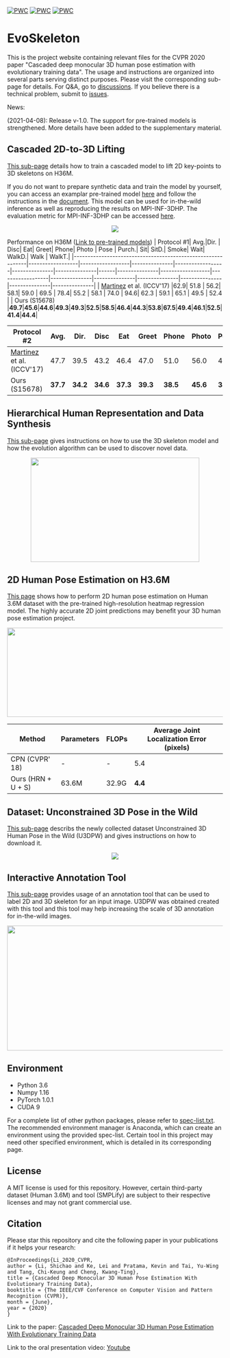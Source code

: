 [![PWC](https://img.shields.io/endpoint.svg?url=https://paperswithcode.com/badge/cascaded-deep-monocular-3d-human-pose-1/weakly-supervised-3d-human-pose-estimation-on)](https://paperswithcode.com/sota/weakly-supervised-3d-human-pose-estimation-on?p=cascaded-deep-monocular-3d-human-pose-1)
[![PWC](https://img.shields.io/endpoint.svg?url=https://paperswithcode.com/badge/cascaded-deep-monocular-3d-human-pose-1/monocular-3d-human-pose-estimation-on-human3)](https://paperswithcode.com/sota/monocular-3d-human-pose-estimation-on-human3?p=cascaded-deep-monocular-3d-human-pose-1)
[![PWC](https://img.shields.io/endpoint.svg?url=https://paperswithcode.com/badge/cascaded-deep-monocular-3d-human-pose-1/3d-human-pose-estimation-on-human36m)](https://paperswithcode.com/sota/3d-human-pose-estimation-on-human36m?p=cascaded-deep-monocular-3d-human-pose-1)
# EvoSkeleton
This is the project website containing relevant files for the CVPR 2020 paper "Cascaded deep monocular 3D human pose estimation with evolutionary training data". The usage and instructions are organized into several parts serving distinct purposes. Please visit the corresponding sub-page for details. For Q&A, go to [discussions](https://github.com/Nicholasli1995/EvoSkeleton/discussions). If you believe there is a technical problem, submit to [issues](https://github.com/Nicholasli1995/EvoSkeleton/issues). 

News:

(2021-04-08): Release v-1.0. The support for pre-trained models is strengthened. More details have been added to the supplementary material.
  
## Cascaded 2D-to-3D Lifting
[This sub-page](https://github.com/Nicholasli1995/EvoSkeleton/blob/master/docs/TRAINING.md) details how to train a cascaded model to lift 2D key-points to 3D skeletons on H36M.

If you do not want to prepare synthetic data and train the model by yourself, you can access an examplar pre-trained model [here](https://drive.google.com/file/d/158oCTK-9Y8Bl9qxidoHcXfqfeeA7qT93/view?usp=sharing) and follow the instructions in the [document](https://github.com/Nicholasli1995/EvoSkeleton/blob/master/docs/TRAINING.md). This model can be used for in-the-wild inference as well as reproducing the results on MPI-INF-3DHP. The evaluation metric for MPI-INF-3DHP can be accessed [here](https://github.com/chenxuluo/OriNet-demo/tree/master/src/test_util).
<p align="center">
  <img src="https://github.com/Nicholasli1995/EvoSkeleton/blob/master/imgs/architecture.jpg"/>
</p>

Performance on H36M ([Link to pre-trained models](https://github.com/Nicholasli1995/EvoSkeleton/blob/master/docs/Zoo.md))
| Protocol \#1| Avg.|Dir. | Disc| Eat| Greet| Phone| Photo | Pose | Purch.| Sit| SitD.| Smoke| Wait| WalkD.| Walk | WalkT.| 
|-------------------------------------------------------------|------------------|------------------|---------------|------------------|---------------|---------------|------|---------------|------------------|------------------|---------------|---------------|---------------|---------------|---------------|---------------|
| [Martinez](https://github.com/una-dinosauria/3d-pose-baseline) et al. (ICCV'17)   |62.9| 51.8 | 56.2| 58.1| 59.0   | 69.5 | 78.4| 55.2 | 58.1  | 74.0 | 94.6| 62.3 | 59.1  | 65.1 | 49.5 | 52.4  |
| Ours (S15678)                                        |**49.7**|**45.6**|**44.6**|**49.3**|**49.3**|**52.5**|**58.5**|**46.4**|**44.3**|**53.8**|**67.5**|**49.4**|**46.1**|**52.5**|**41.4**|**44.4**|

| Protocol \#2| Avg.|Dir. | Disc| Eat| Greet| Phone| Photo | Pose | Purch.| Sit| SitD.| Smoke| Wait| WalkD.| Walk | WalkT.| 
|-------------------------------------------------------------|------------------|------------------|---------------|------------------|---------------|---------------|------|---------------|------------------|------------------|---------------|---------------|---------------|---------------|---------------|---------------|
| [Martinez](https://github.com/una-dinosauria/3d-pose-baseline) et al. (ICCV'17)   |47.7| 39.5 | 43.2 | 46.4 | 47.0 | 51.0| 56.0 | 41.4 | 40.6 | 56.5 | 69.4 | 49.2 | 45.0  | 49.5 | 38.0  | 43.1  |
| Ours (S15678)                                        |**37.7** |**34.2**|**34.6**|**37.3**|**39.3**|**38.5**|**45.6**|**34.5**|**32.7**|**40.5**|**51.3**|**37.7**|**35.4**|**39.9**|**29.9**|**34.5**|

## Hierarchical Human Representation and Data Synthesis
[This sub-page](https://github.com/Nicholasli1995/EvoSkeleton/blob/master/docs/HHR.md) gives instructions on how to use the 3D skeleton model and how the evolution algorithm can be used to discover novel data.
<p align="center">
  <img src="https://github.com/Nicholasli1995/EvoSkeleton/blob/master/imgs/hierarchical.jpg"  width="394" height="243" />
</p>

## 2D Human Pose Estimation on H3.6M

[This page](https://github.com/Nicholasli1995/EvoSkeleton/blob/master/docs/2DHPE.md) shows how to perform 2D human pose estimation on Human 3.6M dataset with the pre-trained high-resolution heatmap regression model. The highly accurate 2D joint predictions may benefit your 3D human pose estimation project.
<p align="center">
  <img src="https://github.com/Nicholasli1995/EvoSkeleton/blob/master/imgs/h36m2dpose2.png" width="789" height="208"/>
</p>

| Method                    | Parameters| FLOPs|Average Joint Localization Error (pixels) |
| ------------------------- | ---------------| --------------| --------------| 
| CPN (CVPR' 18)            | -|-| 5.4           |
| Ours (HRN + U + S)           |63.6M| 32.9G           | **4.4**        |



## Dataset: Unconstrained 3D Pose in the Wild
[This sub-page](https://github.com/Nicholasli1995/EvoSkeleton/blob/master/docs/DATASET.md) describs the newly collected dataset Unconstrained 3D Human Pose in the Wild (U3DPW) and gives instructions on how to download it.
<p align="center">
  <img src="https://github.com/Nicholasli1995/EvoSkeleton/blob/master/imgs/U3DPW.png"/>
</p>

## Interactive Annotation Tool
[This sub-page](https://github.com/Nicholasli1995/EvoSkeleton/blob/master/docs/ANNOTATOR.md) provides usage of an annotation tool that can be used to label 2D and 3D skeleton for an input image. U3DPW was obtained created with this tool and this tool may help increasing the scale of 3D annotation for in-the-wild images.
<p align="center">
  <img src="https://github.com/Nicholasli1995/EvoSkeleton/blob/master/imgs/tool.gif" width="531" height="291"/>
</p>

## Environment
- Python 3.6
- Numpy 1.16
- PyTorch 1.0.1
- CUDA 9

For a complete list of other python packages, please refer to [spec-list.txt](https://github.com/Nicholasli1995/EvoSkeleton/blob/master/spec-list.txt). The recommended environment manager is Anaconda, which can create an environment using the provided spec-list. Certain tool in this project may need other specified environment, which is detailed in its corresponding page.

## License
A MIT license is used for this repository. However, certain third-party dataset (Human 3.6M) and tool (SMPLify) are subject to their respective licenses and may not grant commercial use.

## Citation
Please star this repository and cite the following paper in your publications if it helps your research:

    @InProceedings{Li_2020_CVPR,
    author = {Li, Shichao and Ke, Lei and Pratama, Kevin and Tai, Yu-Wing and Tang, Chi-Keung and Cheng, Kwang-Ting},
    title = {Cascaded Deep Monocular 3D Human Pose Estimation With Evolutionary Training Data},
    booktitle = {The IEEE/CVF Conference on Computer Vision and Pattern Recognition (CVPR)},
    month = {June},
    year = {2020}
    }
    
Link to the paper:
[Cascaded Deep Monocular 3D Human Pose Estimation With Evolutionary Training Data](https://arxiv.org/abs/2006.07778)

Link to the oral presentation video:
[Youtube](https://www.youtube.com/watch?v=erYymlWw2bo)
